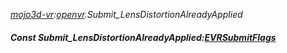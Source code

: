 _[mojo3d-vr](../../modules/mojo3d-vr/mojo3d-vr-module.md):[openvr](openvr:).Submit\_LensDistortionAlreadyApplied_
##### Const Submit\_LensDistortionAlreadyApplied:[EVRSubmitFlags](../../modules/mojo3d-vr/openvr-evrsubmitflags.md)
